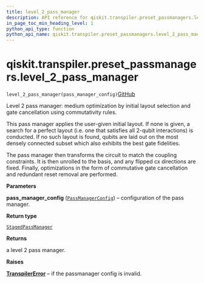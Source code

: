 ```yaml
---
title: level_2_pass_manager
description: API reference for qiskit.transpiler.preset_passmanagers.level_2_pass_manager
in_page_toc_min_heading_level: 1
python_api_type: function
python_api_name: qiskit.transpiler.preset_passmanagers.level_2_pass_manager
---
```


# qiskit.transpiler.preset\_passmanagers.level\_2\_pass\_manager

<span id="qiskit.transpiler.preset_passmanagers.level_2_pass_manager" />

`level_2_pass_manager(pass_manager_config)`[GitHub](https://github.com/qiskit/qiskit/tree/stable/0.23/qiskit/transpiler/preset_passmanagers/level2.py "view source code")

Level 2 pass manager: medium optimization by initial layout selection and gate cancellation using commutativity rules.

This pass manager applies the user-given initial layout. If none is given, a search for a perfect layout (i.e. one that satisfies all 2-qubit interactions) is conducted. If no such layout is found, qubits are laid out on the most densely connected subset which also exhibits the best gate fidelities.

The pass manager then transforms the circuit to match the coupling constraints. It is then unrolled to the basis, and any flipped cx directions are fixed. Finally, optimizations in the form of commutative gate cancellation and redundant reset removal are performed.

**Parameters**

**pass\_manager\_config** ([`PassManagerConfig`](qiskit.transpiler.PassManagerConfig "qiskit.transpiler.passmanager_config.PassManagerConfig")) – configuration of the pass manager.

**Return type**

[`StagedPassManager`](qiskit.transpiler.StagedPassManager "qiskit.transpiler.passmanager.StagedPassManager")

**Returns**

a level 2 pass manager.

**Raises**

[**TranspilerError**](qiskit.transpiler.TranspilerError "qiskit.transpiler.TranspilerError") – if the passmanager config is invalid.

